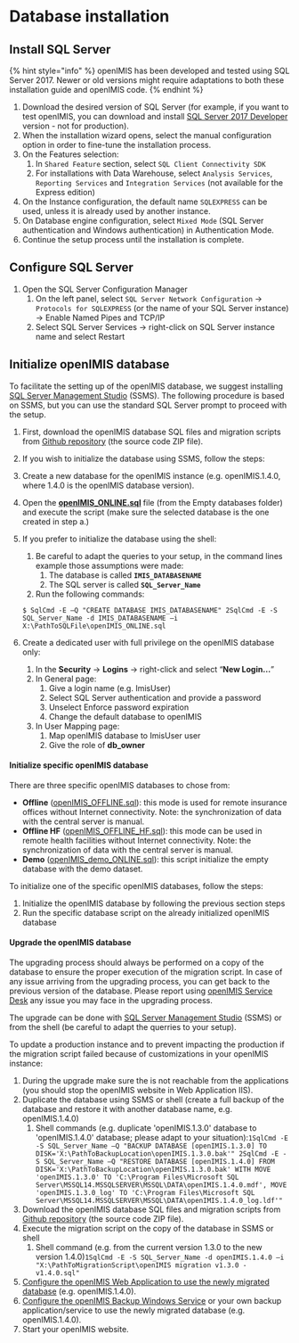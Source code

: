 # Database installation

## Install SQL Server

{% hint style="info" %}
openIMIS has been developed and tested using SQL Server 2017. Newer or old versions might require adaptations to both these installation guide and openIMIS code.
{% endhint %}

1. Download the desired version of SQL Server \(for example, if you want to test openIMIS, you can download and install [SQL Server 2017 Developer](https://download.microsoft.com/download/5/A/7/5A7065A2-C81C-4A31-9972-8A31AC9388C1/SQLServer2017-SSEI-Dev.exe) version - not for production\).
2. When the installation wizard opens, select the manual configuration option in order to fine-tune the installation process.
3. On the Features selection:
   1. In `Shared Feature` section, select `SQL Client Connectivity SDK`
   2. For installations with Data Warehouse, select `Analysis Services`, `Reporting Services` and `Integration Services` \(not available for the Express edition\)
4. On the Instance configuration, the default name `SQLEXPRESS` can be used, unless it is already used by another instance.
5. On Database engine configuration, select `Mixed Mode` \(SQL Server authentication and Windows authentication\) in Authentication Mode.
6. Continue the setup process until the installation is complete.

## Configure SQL Server

1. Open the SQL Server Configuration Manager
   1. On the left panel, select `SQL Server Network Configuration` → `Protocols for SQLEXPRESS` \(or the name of your SQL Server instance\) → Enable Named Pipes and TCP/IP
   2. Select SQL Server Services → right-click on SQL Server instance name and select Restart

## Initialize openIMIS database

To facilitate the setting up of the openIMIS database, we suggest installing [SQL Server Management Studio](https://docs.microsoft.com/sql/ssms/download-sql-server-management-studio-ssms) \(SSMS\). The following procedure is based on SSMS, but you can use the standard SQL Server prompt to proceed with the setup.

1. First, download the openIMIS database SQL files and migration scripts from [Github repository](https://github.com/openimis/database_ms_sqlserver/releases/latest) \(the source code ZIP file\).
2. If you wish to initialize the database using SSMS, follow the steps: 
3. Create a new database for the openIMIS instance \(e.g. openIMIS.1.4.0, where 1.4.0 is the openIMIS database version\).
4. Open the [**openIMIS\_ONLINE.sql**](https://github.com/openimis/database_ms_sqlserver/blob/master/Empty%20databases/openIMIS_ONLINE.sql) file \(from the Empty databases folder\) and execute the script \(make sure the selected database is the one created in step a.\)
5. If you prefer to initialize the database using the shell:

   1. Be careful to adapt the queries to your setup, in the command lines example those assumptions were made:
      1. The database is called **`IMIS_DATABASENAME`**
      2. The SQL server is called **`SQL_Server_Name`**
   2. Run the following commands:

   ```
   $ SqlCmd -E –Q "CREATE DATABASE IMIS_DATABASENAME" 2SqlCmd -E -S SQL_Server_Name -d IMIS_DATABASENAME –i X:\PathToSQLFile\openIMIS_ONLINE.sql
   ```

6. Create a dedicated user with full privilege on the openIMIS database only:
   1. In the **Security** → **Logins** → right-click and select “**New Login…**”
   2. In General page:
      1. Give a login name \(e.g. ImisUser\)
      2. Select SQL Server authentication and provide a password
      3. Unselect Enforce password expiration
      4. Change the default database to openIMIS
   3. In User Mapping page:
      1. Map openIMIS database to ImisUser user
      2. Give the role of **db\_owner**

#### Initialize specific openIMIS database <a id="Initialize-specific-openIMIS-database"></a>

There are three specific openIMIS databases to chose from:

* **Offline** \([openIMIS\_OFFLINE.sql](https://github.com/openimis/database_ms_sqlserver/blob/master/Empty%20databases/openIMIS_OFFLINE.sql)\): this mode is used for remote insurance offices without Internet connectivity. Note: the synchronization of data with the central server is manual.
* **Offline HF** \([openIMIS\_OFFLINE\_HF.sql](https://github.com/openimis/database_ms_sqlserver/blob/master/Empty%20databases/openIMIS_OFFLINE_HF.sql)\): this mode can be used in remote health facilities without Internet connectivity. Note: the synchronization of data with the central server is manual.
* **Demo** \([openIMIS\_demo\_ONLINE.sql](https://github.com/openimis/database_ms_sqlserver/blob/master/Demo%20database/openIMIS_demo_ONLINE.sql)\): this script initialize the empty database with the demo dataset.

To initialize one of the specific openIMIS databases, follow the steps:

1. Initialize the openIMIS database by following the previous section steps
2. Run the specific database script on the already initialized openIMIS database

#### Upgrade the openIMIS database <a id="Upgrade-the-openIMIS-database"></a>

The upgrading process should always be performed on a copy of the database to ensure the proper execution of the migration script. In case of any issue arriving from the upgrading process, you can get back to the previous version of the database. Please report using [openIMIS Service Desk](https://openimis.atlassian.net/servicedesk) any issue you may face in the upgrading process.

The upgrade can be done with [SQL Server Management Studio](https://docs.microsoft.com/sql/ssms/download-sql-server-management-studio-ssms) \(SSMS\) or from the shell \(be careful to adapt the querries to your setup\).

To update a production instance and to prevent impacting the production if the migration script failed because of customizations in your openIMIS instance:

1. During the upgrade make sure the is not reachable from the applications \(you should stop the openIMIS website in Web Application IIS\).
2. Duplicate the database using SSMS or shell \(create a full backup of the database and restore it with another database name, e.g. openIMIS.1.4.0\)
   1. Shell commands \(e.g. duplicate 'openIMIS.1.3.0' database to 'openIMIS.1.4.0' database; please adapt to your situation\):`1SqlCmd -E -S SQL_Server_Name –Q "BACKUP DATABASE [openIMIS.1.3.0] TO DISK='X:\PathToBackupLocation\openIMIS.1.3.0.bak'" 2SqlCmd -E -S SQL_Server_Name –Q "RESTORE DATABASE [openIMIS.1.4.0] FROM DISK='X:\PathToBackupLocation\openIMIS.1.3.0.bak' WITH MOVE 'openIMIS.1.3.0' TO 'C:\Program Files\Microsoft SQL Server\MSSQL14.MSSQLSERVER\MSSQL\DATA\openIMIS.1.4.0.mdf', MOVE 'openIMIS.1.3.0_log' TO 'C:\Program Files\Microsoft SQL Server\MSSQL14.MSSQLSERVER\MSSQL\DATA\openIMIS.1.4.0_log.ldf'"`
3. Download the openIMIS database SQL files and migration scripts from [Github repository](https://github.com/openimis/database_ms_sqlserver/releases/latest) \(the source code ZIP file\).
4. Execute the migration script on the copy of the database in SSMS or shell
   1. Shell command \(e.g. from the current version 1.3.0 to the new version 1.4.0\)`1SqlCmd -E -S SQL_Server_Name -d openIMIS.1.4.0 –i "X:\PathToMigrationScript\openIMIS migration v1.3.0 - v1.4.0.sql"`
5. [Configure the openIMIS Web Application to use the newly migrated database](https://openimis.atlassian.net/wiki/spaces/OP/pages/906952742/WA2.2+Web+Application+installation#WA2.2WebApplicationinstallation-edit_web_config) \(e.g. openIMIS.1.4.0\).
6. [Configure the openIMIS Backup Windows Service](https://openimis.atlassian.net/wiki/spaces/OP/pages/906723349/WA2.3+Windows+Services+installation#WA2.3WindowsServicesinstallation-config_backup) or your own backup application/service to use the newly migrated database \(e.g. openIMIS.1.4.0\).
7. Start your openIMIS website.

